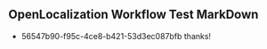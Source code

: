 ## OpenLocalization Workflow Test MarkDown
* 56547b90-f95c-4ce8-b421-53d3ec087bfb 
thanks!<!--HONumber=Jul16_HO2-->